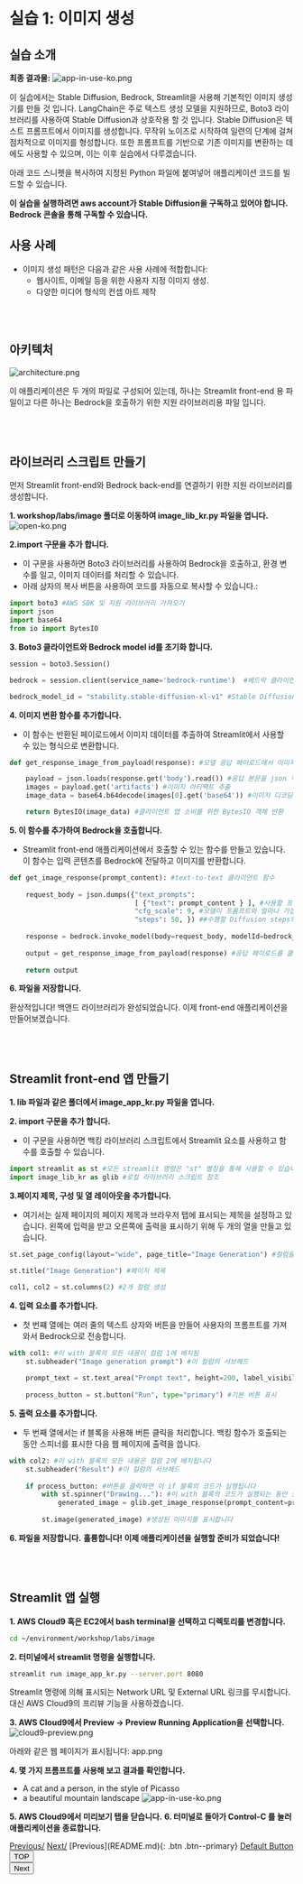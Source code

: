 # 실습 1: 이미지 생성

## 실습 소개
**최종 결과물:**
![app-in-use-ko.png](images/app-in-use-ko.png)

이 실습에서는 Stable Diffusion, Bedrock, Streamlit을 사용해 기본적인 이미지 생성기를 만들 것 입니다. LangChain은 주로 텍스트 생성 모델을 지원하므로, Boto3 라이브러리를 사용하여 Stable Diffusion과 상호작용 할 것 입니다.
Stable Diffusion은 텍스트 프롬프트에서 이미지를 생성합니다. 무작위 노이즈로 시작하여 일련의 단계에 걸쳐 점차적으로 이미지를 형성합니다. 또한 프롬프트를 기반으로 기존 이미지를 변환하는 데에도 사용할 수 있으며, 이는 이후 실습에서 다루겠습니다.

아래 코드 스니펫을 복사하여 지정된 Python 파일에 붙여넣어 애플리케이션 코드를 빌드할 수 있습니다.

**이 실습을 실행하려면 aws account가 Stable Diffusion을 구독하고 있어야 합니다. Bedrock 콘솔을 통해 구독할 수 있습니다.**

## 사용 사례
- 이미지 생성 패턴은 다음과 같은 사용 사례에 적합합니다:
  - 웹사이트, 이메일 등을 위한 사용자 지정 이미지 생성.
  - 다양한 미디어 형식의 컨셉 아트 제작
<BR>
<BR>

## 아키텍처
![architecture.png](images/architecture.png)


이 애플리케이션은 두 개의 파일로 구성되어 있는데, 하나는 Streamlit front-end 용 파일이고 다른 하나는 Bedrock을 호출하기 위한 지원 라이브러리용 파일 입니다.
<BR>
<BR>
<BR>
<BR>

## 라이브러리 스크립트 만들기

먼저 Streamlit front-end와 Bedrock back-end를 연결하기 위한 지원 라이브러리를 생성합니다.

**1. workshop/labs/image 폴더로 이동하여 image_lib_kr.py 파일을 엽니다.**
![open-ko.png](images/open-ko.png)

**2.import 구문을 추가 합니다.**
- 이 구문을 사용하면 Boto3 라이브러리를 사용하여 Bedrock을 호출하고, 환경 변수를 일고, 이미지 데이터를 처리할 수 있습니다.
- 아래 상자의 복사 버튼을 사용하여 코드를 자동으로 복사할 수 있습니다.:
~~~python
import boto3 #AWS SDK 및 지원 라이브러리 가져오기
import json
import base64
from io import BytesIO
~~~

**3. Boto3 클라이언트와 Bedrock model id를 초기화 합니다.**
~~~python
session = boto3.Session() 

bedrock = session.client(service_name='bedrock-runtime')  #베드락 클라이언트를 생성

bedrock_model_id = "stability.stable-diffusion-xl-v1" #Stable Diffusion 모델 사용
~~~
 
**4. 이미지 변환 함수를 추가합니다.**
- 이 함수는 반환된 페이로드에서 이미지 데이터를 추출하여 Streamlit에서 사용할 수 있는 형식으로 변환합니다.
~~~python
def get_response_image_from_payload(response): #모델 응답 페이로드에서 이미지 바이트를 반환합니다

    payload = json.loads(response.get('body').read()) #응답 본문을 json 객체에 로드합니다
    images = payload.get('artifacts') #이미지 아티팩트 추출
    image_data = base64.b64decode(images[0].get('base64')) #이미지 디코딩

    return BytesIO(image_data) #클라이언트 앱 소비를 위한 BytesIO 객체 반환
~~~

**5. 이 함수를 추가하여 Bedrock을 호출합니다.**
- Streamlit front-end 애플리케이션에서 호출할 수 있는 함수를 만들고 있습니다. 이 함수는 입력 콘텐츠를 Bedrock에 전달하고 이미지를 반환합니다.
~~~python
def get_image_response(prompt_content): #text-to-text 클라이언트 함수
    
    request_body = json.dumps({"text_prompts": 
                               [ {"text": prompt_content } ], #사용할 프롬프트
                               "cfg_scale": 9, #모델이 프롬프트와 얼마나 가깝게 일치하려고 하는지
                               "steps": 50, }) ##수행할 Diffusion steps의 수
    
    response = bedrock.invoke_model(body=request_body, modelId=bedrock_model_id) #베드락 엔드포인트를 호출
    
    output = get_response_image_from_payload(response) #응답 페이로드를 클라이언트가 소비할 수 있도록 BytesIO 객체로 변환
    
    return output
~~~

**6. 파일을 저장합니다.**

환상적입니다! 백앤드 라이브러리가 완성되었습니다. 이제 front-end 애플리케이션을 만들어보겠습니다.
<BR>
<BR>
<BR>
<BR>


## Streamlit front-end 앱 만들기
**1. lib 파일과 같은 폴더에서 image_app_kr.py 파일을 엽니다.**

**2. import 구문을 추가 합니다.**
- 이 구문을 사용하면 백킹 라이브러리 스크립트에서 Streamlit 요소를 사용하고 함수를 호출할 수 있습니다.
~~~python
import streamlit as st #모든 streamlit 명령은 "st" 별칭을 통해 사용할 수 있습니다
import image_lib_kr as glib #로컬 라이브러리 스크립트 참조
~~~
 
**3.페이지 제목, 구성 및 열 레이아웃을 추가합니다.**
- 여기서는 실제 페이지의 페이지 제목과 브라우저 탭에 표시되는 제목을 설정하고 있습니다. 왼쪽에 입력을 받고 오른쪽에 출력을 표시하기 위해 두 개의 열을 만들고 있습니다.
~~~python
st.set_page_config(layout="wide", page_title="Image Generation") #컬럼을 위해 페이지 너비를 더 넓게 설정

st.title("Image Generation") #페이지 제목

col1, col2 = st.columns(2) #2개 컬럼 생성
~~~

**4. 입력 요소를 추가합니다.**
- 첫 번쨰 열에는 여러 줄의 텍스트 상자와 버튼을 만들어 사용자의 프롬프트를 가져와서 Bedrock으로 전송합니다.
~~~python
with col1: #이 with 블록의 모든 내용이 컬럼 1에 배치됨
    st.subheader("Image generation prompt") #이 컬럼의 서브헤드
    
    prompt_text = st.text_area("Prompt text", height=200, label_visibility="collapsed") #레이블이 없는 여러 줄 텍스트 상자 표시
    
    process_button = st.button("Run", type="primary") #기본 버튼 표시
~~~

**5. 출력 요소를 추가합니다.**
- 두 번째 열에서는 if 블록을 사용해 버튼 클릭을 처리합니다. 백킹 함수가 호출되는 동안 스피너를 표시한 다음 웹 페이지에 출력을 씁니다.
~~~python
with col2: #이 with 블록의 모든 내용은 컬럼 2에 배치됩니다
    st.subheader("Result") #이 컬럼의 서브헤드
    
    if process_button: #버튼을 클릭하면 이 if 블록의 코드가 실행됩니다
        with st.spinner("Drawing..."): #이 with 블록의 코드가 실행되는 동안 스피너를 표시합니다
            generated_image = glib.get_image_response(prompt_content=prompt_text) #지원 라이브러리를 통해 모델을 호출합니다
        
        st.image(generated_image) #생성된 이미지를 표시합니다
~~~
 
**6. 파일을 저장합니다.**
**훌륭합니다! 이제 애플리케이션을 실행할 준비가 되었습니다!**
<BR>
<BR>
<BR>
<BR>


## Streamlit 앱 실행
**1. AWS Cloud9 혹은 EC2에서 bash terminal을 선택하고 디렉토리를 변경합니다.**
~~~bash
cd ~/environment/workshop/labs/image
~~~
 
**2. 터미널에서 streamlit 명령을 실행합니다.**
~~~bash
streamlit run image_app_kr.py --server.port 8080
~~~
Streamlit 명령에 의해 표시되는 Network URL 및 External URL 링크를 무시합니다. 대신 AWS Cloud9의 프리뷰 기능을 사용하겠습니다.

**3. AWS Cloud9에서 Preview -> Preview Running Application을 선택합니다.**
![cloud9-preview.png](images/cloud9-preview.png)

아래와 같은 웹 페이지가 표시됩니다:
app.png

**4. 몇 가지 프롬프트를 사용해 보고 결과를 확인합니다.**
- A cat and a person, in the style of Picasso
- a beautiful mountain landscape
![app-in-use-ko.png](images/app-in-use-ko.png)

**5. AWS Cloud9에서 미리보기 탭을 닫습니다.**
**6. 터미널로 돌아가 Control-C 를 눌러 애플리케이션을 종료합니다.**

<aside>
<a href="README.md" class="btn--primary">Previous/</a>  <a href="01_Image_Generation.md" class="btn--warning">Next/</a>  
[Previous](README.md){: .btn .btn--primary}
<a href="#" class="btn btn--primary">Default Button</a>
</aside>


<aside class="go_to_top_butten">
    <a href="#site-nav"><button title="Go to top">TOP</button></a>
</aside>

<input type="button" value="Next"/>
